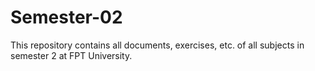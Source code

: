 # Semester-02
This repository contains all documents, exercises, etc. of all subjects in semester 2 at FPT University.
